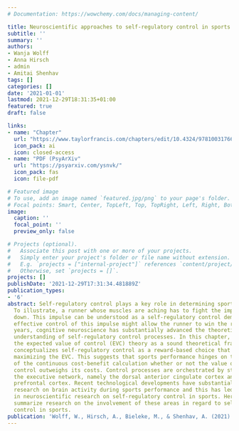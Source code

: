 ```yaml
---
# Documentation: https://wowchemy.com/docs/managing-content/

title: Neuroscientific approaches to self-regulatory control in sports
subtitle: ''
summary: ''
authors:
- Wanja Wolff
- Anna Hirsch
- admin
- Amitai Shenhav
tags: []
categories: []
date: '2021-01-01'
lastmod: 2021-12-29T18:31:35+01:00
featured: true
draft: false

links:
- name: "Chapter"
  url: "https://www.taylorfrancis.com/chapters/edit/10.4324/9781003176695-11/neuroscientific-approaches-self-regulatory-control-sports-wanja-wolff-anna-hirsch-maik-bieleke-amitai-shenhav"
  icon_pack: ai
  icon: closed-access
- name: "PDF (PsyArXiv"
  url: "https://psyarxiv.com/ysnvk/"
  icon_pack: fas
  icon: file-pdf

# Featured image
# To use, add an image named `featured.jpg/png` to your page's folder.
# Focal points: Smart, Center, TopLeft, Top, TopRight, Left, Right, BottomLeft, Bottom, BottomRight.
image:
  caption: ''
  focal_point: ''
  preview_only: false

# Projects (optional).
#   Associate this post with one or more of your projects.
#   Simply enter your project's folder or file name without extension.
#   E.g. `projects = ["internal-project"]` references `content/project/deep-learning/index.md`.
#   Otherwise, set `projects = []`.
projects: []
publishDate: '2021-12-29T17:31:34.481889Z'
publication_types:
- '6'
abstract: Self-regulatory control plays a key role in determining sports performance.
  To illustrate, a runner whose muscles are aching has to fight the impulse of slowing
  down. This impulse can be understood as a self-regulatory control demand and only
  effective control of this impulse might allow the runner to win the race. In recent
  years, cognitive neuroscience has substantially advanced the theoretical and mechanistic
  understanding of self-regulatory control processes. In this chapter, we will introduce
  the expected value of control (EVC) theory as a sound theoretical framework that
  conceptualizes self-regulatory control as a reward-based choice that is aimed at
  maximizing the EVC. This suggests that sports performance hinges on the outcome
  of the continuous cost-benefit calculation whether or not the value of applying
  control outweighs its costs. Control processes are orchestrated by structures in
  the executive network, namely the dorsal anterior cingulate cortex and the lateral
  prefrontal cortex. Recent technological developments have substantially facilitated
  research on brain activity during sports performance and this has led to a surge
  in neuroscientific research on self-regulatory control in sports. Here, we will
  summarize research on the involvement of these areas in regard to self-regulatory
  control in sports.
publication: 'Wolff, W., Hirsch, A., Bieleke, M., & Shenhav, A. (2021). Neuroscientific approaches to self-regulatory control in sports. In C. Englert & I. Taylor (Eds.), *Handbook of self-regulation and motivation in sport and exercise* (pp. 149–165). Routledge.'
---
```


